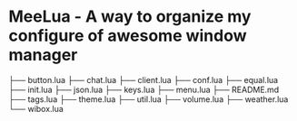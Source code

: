 MeeLua - A way to organize my configure of awesome window manager
======

├── button.lua
├── chat.lua
├── client.lua
├── conf.lua
├── equal.lua
├── init.lua
├── json.lua
├── keys.lua
├── menu.lua
├── README.md
├── tags.lua
├── theme.lua
├── util.lua
├── volume.lua
├── weather.lua
└── wibox.lua